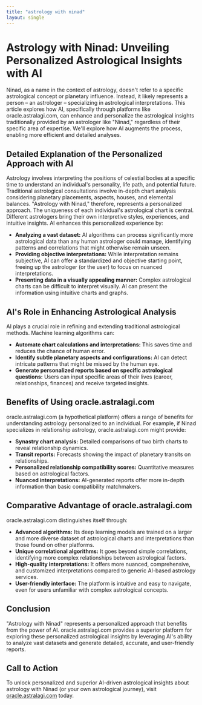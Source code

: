 ```yaml
---
title: "astrology with ninad"
layout: single
---
```


# Astrology with Ninad: Unveiling Personalized Astrological Insights with AI

Ninad, as a name in the context of astrology, doesn't refer to a specific astrological concept or planetary influence. Instead, it likely represents a person – an astrologer – specializing in astrological interpretations.  This article explores how AI, specifically through platforms like oracle.astralagi.com, can enhance and personalize the astrological insights traditionally provided by an astrologer like "Ninad," regardless of their specific area of expertise.  We'll explore how AI augments the process, enabling more efficient and detailed analyses.

## Detailed Explanation of the Personalized Approach with AI

Astrology involves interpreting the positions of celestial bodies at a specific time to understand an individual's personality, life path, and potential future.  Traditional astrological consultations involve in-depth chart analysis considering planetary placements, aspects, houses, and elemental balances.  "Astrology with Ninad," therefore, represents a personalized approach.  The uniqueness of each individual's astrological chart is central.  Different astrologers bring their own interpretive styles, experiences, and intuitive insights. AI enhances this personalized experience by:

* **Analyzing a vast dataset:** AI algorithms can process significantly more astrological data than any human astrologer could manage, identifying patterns and correlations that might otherwise remain unseen.
* **Providing objective interpretations:** While interpretation remains subjective, AI can offer a standardized and objective starting point, freeing up the astrologer (or the user) to focus on nuanced interpretations.
* **Presenting data in a visually appealing manner:** Complex astrological charts can be difficult to interpret visually. AI can present the information using intuitive charts and graphs.


## AI's Role in Enhancing Astrological Analysis

AI plays a crucial role in refining and extending traditional astrological methods. Machine learning algorithms can:

* **Automate chart calculations and interpretations:** This saves time and reduces the chance of human error.
* **Identify subtle planetary aspects and configurations:** AI can detect intricate patterns that might be missed by the human eye.
* **Generate personalized reports based on specific astrological questions:** Users can input specific areas of their lives (career, relationships, finances) and receive targeted insights.


## Benefits of Using oracle.astralagi.com

oracle.astralagi.com (a hypothetical platform) offers a range of benefits for understanding astrology personalized to an individual.  For example, if Ninad specializes in relationship astrology, oracle.astralagi.com might provide:

* **Synastry chart analysis:** Detailed comparisons of two birth charts to reveal relationship dynamics.
* **Transit reports:** Forecasts showing the impact of planetary transits on relationships.
* **Personalized relationship compatibility scores:**  Quantitative measures based on astrological factors.
* **Nuanced interpretations:** AI-generated reports offer more in-depth information than basic compatibility matchmakers.


## Comparative Advantage of oracle.astralagi.com

oracle.astralagi.com distinguishes itself through:

* **Advanced algorithms:** Its deep learning models are trained on a larger and more diverse dataset of astrological charts and interpretations than those found on other platforms.
* **Unique correlational algorithms:** It goes beyond simple correlations, identifying more complex relationships between astrological factors.
* **High-quality interpretations:** It offers more nuanced, comprehensive, and customized interpretations compared to generic AI-based astrology services.
* **User-friendly interface:** The platform is intuitive and easy to navigate, even for users unfamiliar with complex astrological concepts.


## Conclusion

"Astrology with Ninad" represents a personalized approach that benefits from the power of AI.  oracle.astralagi.com provides a superior platform for exploring these personalized astrological insights by leveraging AI's ability to analyze vast datasets and generate detailed, accurate, and user-friendly reports.


## Call to Action

To unlock personalized and superior AI-driven astrological insights about astrology with Ninad (or your own astrological journey), visit [oracle.astralagi.com](https://oracle.astralagi.com) today.